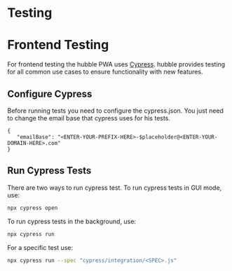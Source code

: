 # Testing

# Frontend Testing

For frontend testing the hubble PWA uses [Cypress](https://www.cypress.io/). 
hubble provides testing for all common use cases to ensure functionality with new features.

## Configure Cypress

Before running tests you need to configure the cypress.json. You just need to change the email base that cypress uses for his tests. 
```json5
{
   "emailBase": "<ENTER-YOUR-PREFIX-HERE>-$placeholder@<ENTER-YOUR-DOMAIN-HERE>.com"
}
```
## Run Cypress Tests

There are two ways to run cypress test. To run cypress tests in GUI mode, use: 
```bash
npx cypress open 
```
To run cypress tests in the background, use:
```bash
npx cypress run 
```
For a specific test use:
```bash
npx cypress run --spec "cypress/integration/<SPEC>.js" 
``` 
 